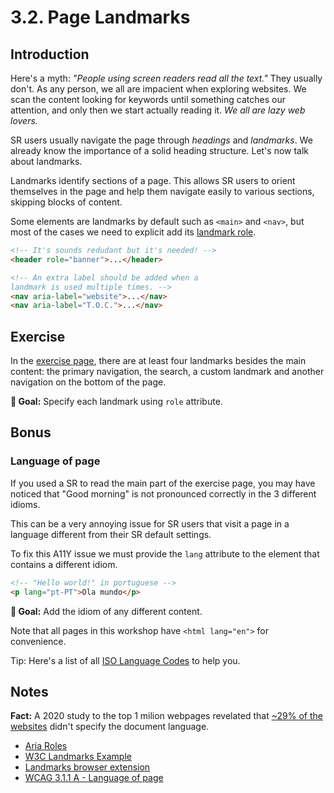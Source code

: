 # 3.2. Page Landmarks

## Introduction

Here's a myth: _"People using screen readers read all the text."_ They usually don't. As any person, we all are impacient when exploring websites. We scan the content looking for keywords until something catches our attention, and only then we start actually reading it. _We all are lazy web lovers._

SR users usually navigate the page through _headings_ and _landmarks_. We already know the importance of a solid heading structure. Let's now talk about landmarks.

Landmarks identify sections of a page. This allows SR users to orient themselves in the page and help them navigate easily to various sections, skipping blocks of content.

Some elements are landmarks by default such as `<main>` and `<nav>`, but most of the cases we need to explicit add its [landmark role](https://developer.mozilla.org/en-US/docs/Web/Accessibility/ARIA/ARIA_Techniques#Landmark_roles).

```html
<!-- It's sounds redudant but it's needed! -->
<header role="banner">...</header>

<!-- An extra label should be added when a
landmark is used multiple times. -->
<nav aria-label="website">...</nav>
<nav aria-label="T.O.C.">...</nav>
```

## Exercise

In the [exercise page](../exercises/3.3.html),
there are at least four landmarks besides the main content: the primary navigation, the search, a custom landmark and another navigation on the bottom of the page.

**🎯 Goal:** Specify each landmark using `role` attribute.

## Bonus

### Language of page

If you used a SR to read the main part of the exercise page, you may have noticed that "Good morning" is not pronounced correctly in the 3 different idioms.

This can be a very annoying issue for SR users that visit a page in a language different from their SR default settings.

To fix this A11Y issue we must provide the `lang` attribute to the element that contains a different idiom.

```html
<!-- "Hello world!" in portuguese -->
<p lang="pt-PT">Ola mundo</p>
```

**🎯 Goal:** Add the idiom of any different content.

Note that all pages in this workshop have `<html lang="en">` for convenience.

Tip: Here's a list of all [ISO Language Codes](http://www.lingoes.net/en/translator/langcode.htm) to help you.

## Notes

**Fact:** A 2020 study to the top 1 milion webpages revelated that [~29% of the websites](https://webaim.org/projects/million/#languages) didn't specify the document language.

- [Aria Roles](https://developer.mozilla.org/en-US/docs/Web/Accessibility/ARIA/Roles)
- [W3C Landmarks Example](https://www.w3.org/TR/wai-aria-practices/examples/landmarks/main.html)
- [Landmarks browser extension](http://matatk.agrip.org.uk/landmarks/)
- [WCAG 3.1.1 A - Language of page](https://www.w3.org/WAI/WCAG21/Understanding/language-of-page.html)
